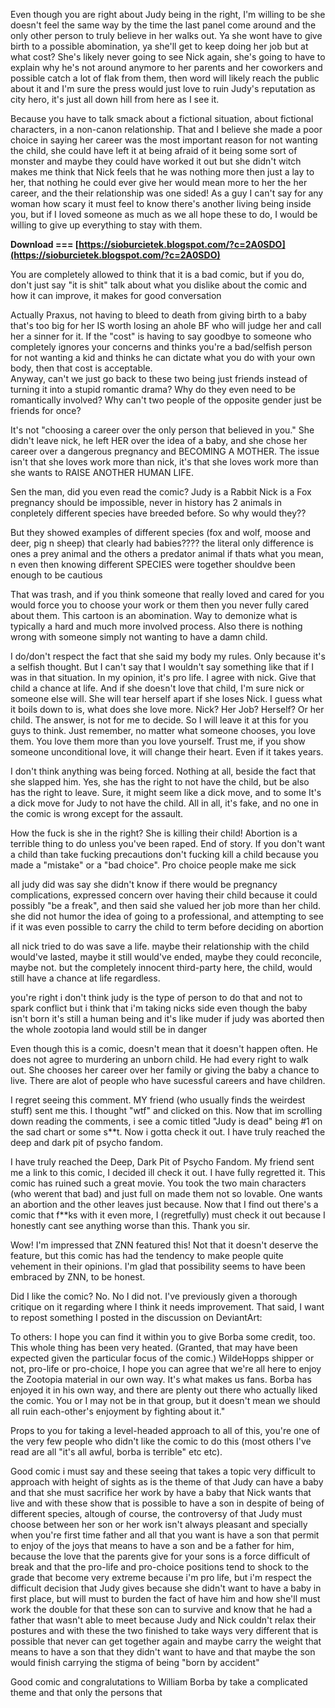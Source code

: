 Even though you are right about Judy being in the right, I'm willing to be she doesn't feel the same way by the time the last panel come around and the only other person to truly believe in her walks out. Ya she wont have to give birth to a possible abomination, ya she'll get to keep doing her job but at what cost? She's likely never going to see Nick again, she's going to have to explain why he's not around anymore to her parents and her coworkers and possible catch a lot of flak from them, then word will likely reach the public about it and I'm sure the press would just love to ruin Judy's reputation as city hero, it's just all down hill from here as I see it.
 
Because you have to talk smack about a fictional situation, about fictional characters, in a non-canon relationship. That and I believe she made a poor choice in saying her career was the most important reason for not wanting the child, she could have left it at being afraid of it being some sort of monster and maybe they could have worked it out but she didn't witch makes me think that Nick feels that he was nothing more then just a lay to her, that nothing he could ever give her would mean more to her the her career, and the their relationship was one sided! As a guy I can't say for any woman how scary it must feel to know there's another living being inside you, but if I loved someone as much as we all hope these to do, I would be willing to give up everything to stay with them.
 
**Download === [https://sioburcietek.blogspot.com/?c=2A0SDO](https://sioburcietek.blogspot.com/?c=2A0SDO)**


 
You are completely allowed to think that it is a bad comic, but if you do, don't just say "it is shit" talk about what you dislike about the comic and how it can improve, it makes for good conversation
 
Actually Praxus, not having to bleed to death from giving birth to a baby that's too big for her IS worth losing an ahole BF who will judge her and call her a sinner for it. If the "cost" is having to say goodbye to someone who completely ignores your concerns and thinks you're a bad/selfish person for not wanting a kid and thinks he can dictate what you do with your own body, then that cost is acceptable.   
Anyway, can't we just go back to these two being just friends instead of turning it into a stupid romantic drama? Why do they even need to be romantically involved? Why can't two people of the opposite gender just be friends for once?
 
It's not "choosing a career over the only person that believed in you." She didn't leave nick, he left HER over the idea of a baby, and she chose her career over a dangerous pregnancy and BECOMING A MOTHER. The issue isn't that she loves work more than nick, it's that she loves work more than she wants to RAISE ANOTHER HUMAN LIFE.
 
Sen the man, did you even read the comic? Judy is a Rabbit Nick is a Fox pregnancy should be impossible, never in history has 2 animals in conpletely different species have breeded before. So why would they??
 
But they showed examples of different species (fox and wolf, moose and deer, pig n sheep) that clearly had babies???? the literal only difference is ones a prey animal and the others a predator animal if thats what you mean, n even then knowing different SPECIES were together shouldve been enough to be cautious

That was trash, and if you think someone that really loved and cared for you would force you to choose your work or them then you never fully cared about them. This cartoon is an abomination. Way to demonize what is typically a hard and much more involved process. Also there is nothing wrong with someone simply not wanting to have a damn child.
 
I do/don't respect the fact that she said my body my rules. Only because it's a selfish thought. But I can't say that I wouldn't say something like that if I was in that situation. In my opinion, it's pro life. I agree with nick. Give that child a chance at life. And if she doesn't love that child, I'm sure nick or someone else will. She will tear herself apart if she loses Nick. I guess what it boils down to is, what does she love more. Nick? Her Job? Herself? Or her child. The answer, is not for me to decide. So I will leave it at this for you guys to think. Just remember, no matter what someone chooses, you love them. You love them more than you love yourself. Trust me, if you show someone unconditional love, it will change their heart. Even if it takes years.
 
I don't think anything was being forced. Nothing at all, beside the fact that she slapped him. Yes, she has the right to not have the child, but be also has the right to leave. Sure, it might seem like a dick move, and to some It's a dick move for Judy to not have the child. All in all, it's fake, and no one in the comic is wrong except for the assault.
 
How the fuck is she in the right? She is killing their child! Abortion is a terrible thing to do unless you've been raped. End of story. If you don't want a child than take fucking precautions don't fucking kill a child because you made a "mistake" or a "bad choice". Pro choice people make me sick
 
all judy did was say she didn't know if there would be pregnancy complications, expressed concern over having their child because it could possibly "be a freak", and then said she valued her job more than her child. she did not humor the idea of going to a professional, and attempting to see if it was even possible to carry the child to term before deciding on abortion
 
all nick tried to do was save a life. maybe their relationship with the child would've lasted, maybe it still would've ended, maybe they could reconcile, maybe not. but the completely innocent third-party here, the child, would still have a chance at life regardless.
 
you're right i don't think judy is the type of person to do that and not to spark conflict but i think that i'm taking nicks side even though the baby isn't born it's still a human being and it's like muder if judy was aborted then the whole zootopia land would still be in danger
 
Even though this is a comic, doesn't mean that it doesn't happen often. He does not agree to murdering an unborn child. He had every right to walk out. She chooses her career over her family or giving the baby a chance to live. There are alot of people who have sucessful careers and have children.
 
I regret seeing this comment. MY friend (who usually finds the weirdest stuff) sent me this. I thought "wtf" and clicked on this. Now that im scrolling down reading the comments, i see a comic titled "Judy is dead" being #1 on the sad chart or some s\*\*t. Now i gotta check it out. I have truly reached the deep and dark pit of psycho fandom.
 
I have truly reached the Deep, Dark Pit of Psycho Fandom. My friend sent me a link to this comic, I decided ill check it out. I have fully regretted it. This comic has ruined such a great movie. You took the two main characters (who werent that bad) and just full on made them not so lovable. One wants an abortion and the other leaves just because. Now that I find out there's a comic that f\*\*ks with it even more, I (regretfully) must check it out because I honestly cant see anything worse than this. Thank you sir.
 
Wow! I'm impressed that ZNN featured this! Not that it doesn't deserve the feature, but this comic has had the tendency to make people quite vehement in their opinions. I'm glad that possibility seems to have been embraced by ZNN, to be honest.
 
Did I like the comic? No. No I did not. I've previously given a thorough critique on it regarding where I think it needs improvement. That said, I want to repost something I posted in the discussion on DeviantArt:
 
To others: I hope you can find it within you to give Borba some credit, too. This whole thing has been very heated. (Granted, that may have been expected given the particular focus of the comic.) WildeHopps shipper or not, pro-life or pro-choice, I hope you can agree that we're all here to enjoy the Zootopia material in our own way. It's what makes us fans. Borba has enjoyed it in his own way, and there are plenty out there who actually liked the comic. You or I may not be in that group, but it doesn't mean we should all ruin each-other's enjoyment by fighting about it."
 
Props to you for taking a level-headed approach to all of this, you're one of the very few people who didn't like the comic to do this (most others I've read are all "it's all awful, borba is terrible" etc etc).
 
Good comic i must say and these seeing that takes a topic very difficult to approach with height of sights as is the theme of that Judy can have a baby and that she must sacrifice her work by have a baby that Nick wants that live and with these show that is possible to have a son in despite of being of different species, altough of course, the controversy of that Judy must choose between her son or her work isn't always pleasant and specially when you're first time father and all that you want is have a son that permit to enjoy of the joys that means to have a son and be a father for him, because the love that the parents give for your sons is a force difficult of break and that the pro-life and pro-choice positions tend to shock to the grade that become very extreme because i'm pro life, but i'm respect the difficult decision that Judy gives because she didn't want to have a baby in first place, but will must to burden the fact of have him and how she'll must work the double for that these son can to survive and know that he had a father that wasn't able to meet because Judy and Nick couldn't relax their postures and with these the two finished to take ways very different that is possible that never can get together again and maybe carry the weight that means to have a son that they didn't want to have and that maybe the son would finish carrying the stigma of being "born by accident"
 
Good comic and congralutations to William Borba by take a complicated theme and that only the persons that 